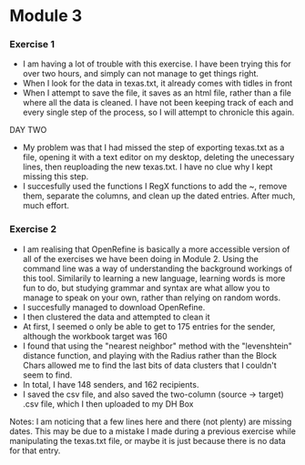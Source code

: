 # Module 3

### Exercise 1

* I am having a lot of trouble with this exercise. I have been trying this for over two hours, and simply can not manage to get things right.
* When I look for the data in texas.txt, it already comes with tidles in front
* When I attempt to save the file, it saves as an html file, rather than a file where all the data is cleaned.
I have not been keeping track of each and every single step of the process, so I will attempt to chronicle this again.

DAY TWO

* My problem was that I had missed the step of exporting texas.txt as a file, opening it with a text editor on my desktop, deleting the unecessary lines, then reuploading the new texas.txt. I have no clue why I kept missing this step.
* I succesfully used the functions I RegX functions to add the ~, remove them, separate the columns, and clean up the dated entries. After much, much effort.

### Exercise 2
* I am realising that OpenRefine is basically a more accessible version of all of the exercises we have been doing in Module 2. Using the command line was a way of understanding the background workings of this tool. Similarily to learning a new language, learning words is more fun to do, but studying grammar and syntax are what allow you to manage to speak on your own, rather than relying on random words.
* I succesfully managed to download OpenRefine. 
* I then clustered the data and attempted to clean it
* At first, I seemed o only be able to get to 175 entries for the sender, although the workbook target was 160
* I found that using the "nearest neighbor" method with the "levenshtein" distance function, and playing with the Radius rather than the Block Chars allowed me to find the last bits of data clusters that I couldn't seem to find.
* In total, I have 148 senders, and 162 recipients.
* I saved the csv file, and also saved the two-column (source -> target) .csv file, which I then uploaded to my DH Box

Notes: I am noticing that a few lines here and there (not plenty) are missing dates. This may be due to a mistake I made during a previous exercise while manipulating the texas.txt file, or maybe it is just because there is no data for that entry.

